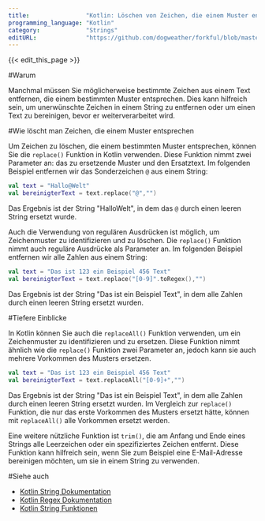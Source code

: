 ```yaml
---
title:                "Kotlin: Löschen von Zeichen, die einem Muster entsprechen"
programming_language: "Kotlin"
category:             "Strings"
editURL:              "https://github.com/dogweather/forkful/blob/master/content/de/kotlin/deleting-characters-matching-a-pattern.md"
---
```


{{< edit_this_page >}}

#Warum

Manchmal müssen Sie möglicherweise bestimmte Zeichen aus einem Text entfernen, die einem bestimmten Muster entsprechen. Dies kann hilfreich sein, um unerwünschte Zeichen in einem String zu entfernen oder um einen Text zu bereinigen, bevor er weiterverarbeitet wird.

#Wie löscht man Zeichen, die einem Muster entsprechen

Um Zeichen zu löschen, die einem bestimmten Muster entsprechen, können Sie die `replace()` Funktion in Kotlin verwenden. Diese Funktion nimmt zwei Parameter an: das zu ersetzende Muster und den Ersatztext. Im folgenden Beispiel entfernen wir das Sonderzeichen `@` aus einem String:

```Kotlin
val text = "Hallo@Welt"
val bereinigterText = text.replace("@","")
```

Das Ergebnis ist der String "HalloWelt", in dem das `@` durch einen leeren String ersetzt wurde.

Auch die Verwendung von regulären Ausdrücken ist möglich, um Zeichenmuster zu identifizieren und zu löschen. Die `replace()` Funktion nimmt auch reguläre Ausdrücke als Parameter an. Im folgenden Beispiel entfernen wir alle Zahlen aus einem String:

```Kotlin
val text = "Das ist 123 ein Beispiel 456 Text"
val bereinigterText = text.replace("[0-9]".toRegex(),"")
```

Das Ergebnis ist der String "Das ist ein Beispiel Text", in dem alle Zahlen durch einen leeren String ersetzt wurden.

#Tiefere Einblicke

In Kotlin können Sie auch die `replaceAll()` Funktion verwenden, um ein Zeichenmuster zu identifizieren und zu ersetzen. Diese Funktion nimmt ähnlich wie die `replace()` Funktion zwei Parameter an, jedoch kann sie auch mehrere Vorkommen des Musters ersetzen.

```Kotlin
val text = "Das ist 123 ein Beispiel 456 Text"
val bereinigterText = text.replaceAll("[0-9]+","")
```

Das Ergebnis ist der String "Das ist ein Beispiel Text", in dem alle Zahlen durch einen leeren String ersetzt wurden. Im Vergleich zur `replace()` Funktion, die nur das erste Vorkommen des Musters ersetzt hätte, können mit `replaceAll()` alle Vorkommen ersetzt werden.

Eine weitere nützliche Funktion ist `trim()`, die am Anfang und Ende eines Strings alle Leerzeichen oder ein spezifiziertes Zeichen entfernt. Diese Funktion kann hilfreich sein, wenn Sie zum Beispiel eine E-Mail-Adresse bereinigen möchten, um sie in einem String zu verwenden.

#Siehe auch

- [Kotlin String Dokumentation](https://kotlinlang.org/api/latest/jvm/stdlib/kotlin/-string/index.html)
- [Kotlin Regex Dokumentation](https://kotlinlang.org/api/latest/jvm/stdlib/kotlin.text/-regex/index.html)
- [Kotlin String Funktionen](https://kotlinlang.org/docs/reference/string.html)